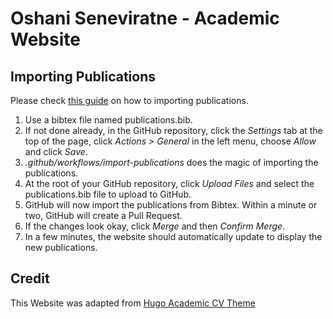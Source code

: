 # Oshani Seneviratne - Academic Website 

## Importing Publications

Please check [this guide](https://docs.hugoblox.com/tutorial/resume/step-3/) on how to importing publications.

1. Use a bibtex file named publications.bib. 
2. If not done already, in the GitHub repository, click the _Settings_ tab at the top of the page, click _Actions_ _>_ _General_ in the left menu, choose _Allow_ and click _Save_.
3. _.github/workflows/import-publications_ does the magic of importing the publications. 
4. At the root of your GitHub repository, click _Upload Files_ and select the publications.bib file to upload to GitHub.
5. GitHub will now import the publications from Bibtex. Within a minute or two, GitHub will create a Pull Request.
6. If the changes look okay, click _Merge_ and then _Confirm Merge_.
7. In a few minutes, the website should automatically update to display the new publications.

## Credit 

This Website was adapted from [Hugo Academic CV Theme](https://github.com/HugoBlox/theme-academic-cv)
